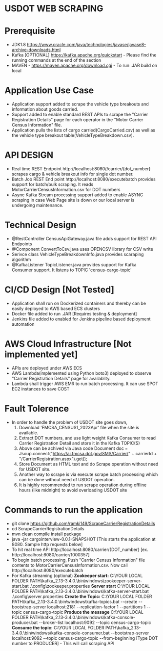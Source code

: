 # USDOT WEB SCRAPING 

# Prerequisite
* JDK1.8 https://www.oracle.com/java/technologies/javase/javase8-archive-downloads.html
* Kafka [OPTIONAL] https://kafka.apache.org/quickstart - Please find the running commands at the end of the section
* MAVEN - https://maven.apache.org/download.cgi - To run .JAR build on local

# Application Use Case
* Application support added to scrape the vehicle type breakouts and information about goods carried. 
* Support added to enable standard REST APIs to scrape the "Carrier Registration Details" page for each operator in the "Motor Carrier Census Information" file. 
* Application pulls the lists of cargo carried(CargoCarried.csv) as well as the vehicle type breakout table(VehicleTypeBreakdown.csv).

# API DESIGN
* Real time REST Endpoint http://localhost:8080//carrier/{dot_number} scrapes cargo & vehicle breakout info for single dot number.
* Batch Job REST End point http://localhost:8080/executebatch provides support for batch/bulk scraping. It reads MotorCarrierCensusInformation.csv for DOT numbers
* Async Kafka Stream processing support added to enable ASYNC scraping in case Web Page site is down or our local server is undergoing maintenance.

# Technical Design
* @RestController CensusApiGateway.java file adds support for REST API Endpoints
* @Component ConvertToCsv.java uses OPENCSV library for CSV write
* Serivce class VehicleTypeBreakdownInfo.java provides scaraping algorithm
* @KafkaListener TopicListener.java provides support for Kafka Consumer support. It listens to TOPIC 'census-cargo-topic'

# CI/CD Design [Not Tested]
* Application shall run on Dockerized containers and thereby can be easily deployed to AWS based ECS clusters
* Docker file added to run .JAR [Requires testing & deployment]
* Jenkins file added to enabled for Jenkins pipeline based deployment automation

# AWS Cloud Infrastructure [Not implemented yet]
* APIs are deployed under AWS ECS
* AWS Lambda(implemented using Python boto3) deployed to observe "Carrier Registration Details" page for availablity.
* Lambda shall trigger AWS EMR to run batch processing. It can use SPOT EC2 instances to save COST

# Fault Tolerence
* In order to handle the problem of USDOT site goes down, 
	1) Download 'FMCSA_CENSUS1_2023Apr' file when the site is available.
	2) Extract DOT numbers, and use light weight Kafka Consumer to read Carrier Registration Detail and store it in the Kafka TOPIC(S)
	3) Above can be achived via Java code Document doc = Jsoup.connect("https://ai.fmcsa.dot.gov/SMS/Carrier/" + carrierId + "/CarrierRegistration.aspx").get();
	4) Store Document as HTML text and do Scrape operation without need for USDOT site.
	5) Another way to scrape is via execute scrape batch processing which can be done without need  of USDOT operation.
	6) It is highly recommended to run scrape operation during offline hours (like midnight) to avoid overloading USDOT site

# Commands to run the application
* git clone https://github.com/ramki149/ScrapeCarrierRegistrationDetails
* cd ScrapeCarrierRegistrationDetails
* mvn clean compile install package
* java -jar cargointerview-0.0.1-SNAPSHOT
	[This starts the application at 8080. Sample http requests below]
* To hit real time API http://localhost:8080/carrier/{DOT_number}  [ex. http://localhost:8080/carrier/1000357]
* To begin batch processing, Push "Carrier Census Information" file contents to MotorCarrierCensusInformation.csv. Now call http://localhost:8080/executebatch
* For Kafka streaming (optional)
	**Zookeeper start:**
	C:\YOUR LOCAL FOLDER PATH\kafka_2.13-3.4.0\.\bin\windows\zookeeper-server-start.bat .\config\zookeeper.properties
	**Server start**
	C:\YOUR LOCAL FOLDER PATH\kafka_2.13-3.4.0\.\bin\windows\kafka-server-start.bat .\config\server.properties
	**Create the Topic:**
	C:\YOUR LOCAL FOLDER PATH\kafka_2.13-3.4.0\.\bin\windows\kafka-topics.bat --create --bootstrap-server localhost:2181 --replication-factor 1 --partitions 1 --topic census-cargo-topic
	**Produce the message**
	C:\YOUR LOCAL FOLDER PATH\kafka_2.13-3.4.0\.\bin\windows\kafka-console-producer.bat --broker-list localhost:9092 --topic census-cargo-topic
	**Consume the topic:**
	C:\YOUR LOCAL FOLDER PATH\kafka_2.13-3.4.0\.\bin\windows\kafka-console-consumer.bat --bootstrap-server localhost:9092 --topic census-cargo-topic --from-beginning
	[Type DOT number to PRODUCER] - This will call scraping API
